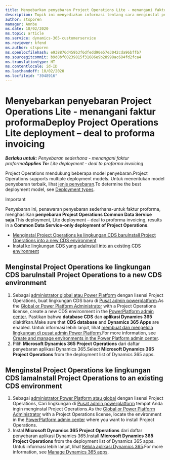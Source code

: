 ```yaml
---
title: Menyebarkan penyebaran Project Operations Lite - menangani faktur proforma
description: Topik ini menyediakan informasi tentang cara menginstal penawaran penyebaran Project operation lite ke faktur proforma.
author: stsporen
manager: Annbe
ms.date: 10/02/2020
ms.topic: article
ms.service: dynamics-365-customerservice
ms.reviewer: kfend
ms.author: stsporen
ms.openlocfilehash: e938876d459b3f6dfedd90e57e3042cda96bffb7
ms.sourcegitcommit: b9d8bf00239815f31686e9b28998ac684fd2fca4
ms.translationtype: HT
ms.contentlocale: id-ID
ms.lasthandoff: 10/02/2020
ms.locfileid: "3948916"
---
```

# <a name="deploy-project-operations-lite-deployment--deal-to-proforma-invoicing"></a><span data-ttu-id="aca71-103">Menyebarkan penyebaran Project Operations Lite - menangani faktur proforma</span><span class="sxs-lookup"><span data-stu-id="aca71-103">Deploy Project Operations Lite deployment – deal to proforma invoicing</span></span>

<span data-ttu-id="aca71-104">_**Berlaku untuk:** Penyebaran sederhana - menangani faktur proforma_</span><span class="sxs-lookup"><span data-stu-id="aca71-104">_**Applies To:** Lite deployment - deal to proforma invoicing_</span></span>

<span data-ttu-id="aca71-105">Project Operations mendukung beberapa model penyebaran.</span><span class="sxs-lookup"><span data-stu-id="aca71-105">Project Operations supports multiple deployment models.</span></span> <span data-ttu-id="aca71-106">Untuk menentukan model penyebaran terbaik, lihat [jenis penyebaran](determine-deployment-type.md).</span><span class="sxs-lookup"><span data-stu-id="aca71-106">To determine the best deployment model, see [Deployment types](determine-deployment-type.md).</span></span>


> [!IMPORTANT]
> <span data-ttu-id="aca71-107">Penyebaran ini, penawaran penyebaran sederhana-untuk faktur proforma, menghasilkan **penyebaran Project Operations Common Data Service saja**.</span><span class="sxs-lookup"><span data-stu-id="aca71-107">This deployment, Lite deployment – deal to proforma invoicing, results in a **Common Data Service-only deployment of Project Operations**.</span></span>

- [<span data-ttu-id="aca71-108">Menginstal Project Operations ke lingkungan CDS baru</span><span class="sxs-lookup"><span data-stu-id="aca71-108">Install Project Operations into a new CDS environment</span></span>](#new)
- [<span data-ttu-id="aca71-109">Instal ke lingkungan CDS yang ada</span><span class="sxs-lookup"><span data-stu-id="aca71-109">Install into an existing CDS environment</span></span>](#existing)



## <a name="install-project-operations-to-a-new-cds-environment"></a><a name="new"></a><span data-ttu-id="aca71-110">Menginstal Project Operations ke lingkungan CDS baru</span><span class="sxs-lookup"><span data-stu-id="aca71-110">Install Project Operations to a new CDS environment</span></span>

1. <span data-ttu-id="aca71-111">Sebagai [administrator global atau Power Platform](https://docs.microsoft.com/power-platform/admin/global-service-administrators-can-administer-without-license) dengan lisensi Project Operations, buat lingkungan CDS baru di [Pusat admin powerplatform](https://admin.powerplatform.com).</span><span class="sxs-lookup"><span data-stu-id="aca71-111">As the [Global or Power Platform Administrator](https://docs.microsoft.com/power-platform/admin/global-service-administrators-can-administer-without-license) with a Project Operations license, create a new CDS environment in the [PowerPlatform admin center](https://admin.powerplatform.com).</span></span> <span data-ttu-id="aca71-112">Pastikan bahwa **database CDS** dan **aplikasi Dynamics 365** diaktifkan.</span><span class="sxs-lookup"><span data-stu-id="aca71-112">Make sure that **CDS database** and **Dynamics 365 Apps** are enabled.</span></span> <span data-ttu-id="aca71-113">Untuk informasi lebih lanjut, lihat [membuat dan mengelola lingkungan di pusat admin Power Platform](https://docs.microsoft.com/power-platform/admin/create-environment#create-an-environment-in-the-power-platform-admin-center).</span><span class="sxs-lookup"><span data-stu-id="aca71-113">For more information, see [Create and manage environments in the Power Platform admin center](https://docs.microsoft.com/power-platform/admin/create-environment#create-an-environment-in-the-power-platform-admin-center).</span></span>
2. <span data-ttu-id="aca71-114">Pilih **Microsoft Dynamics 365 Project Operations** dari daftar penyebaran aplikasi Dynamics 365.</span><span class="sxs-lookup"><span data-stu-id="aca71-114">Select **Microsoft Dynamics 365 Project Operations** from the deployment list of Dynamics 365 apps.</span></span>


## <a name="install-project-operations-to-an-existing-cds-environment"></a><a name="existing"></a><span data-ttu-id="aca71-115">Menginstal Project Operations ke lingkungan CDS lama</span><span class="sxs-lookup"><span data-stu-id="aca71-115">Install Project Operations to an existing CDS environment</span></span>

1. <span data-ttu-id="aca71-116">Sebagai [administrator Power Platform atau global](https://docs.microsoft.com/power-platform/admin/global-service-administrators-can-administer-without-license) dengan lisensi Project Operations, Cari lingkungan di [Pusat admin powerplatform](https://admin.powerplatform.com) tempat Anda ingin menginstal Project Operations.</span><span class="sxs-lookup"><span data-stu-id="aca71-116">As the [Global or Power Platform Administrator](https://docs.microsoft.com/power-platform/admin/global-service-administrators-can-administer-without-license) with a Project Operations license, locate the environment in the [PowerPlatform admin center](https://admin.powerplatform.com) where you want to install Project Operations.</span></span>
2. <span data-ttu-id="aca71-117">Instal **Microsoft Dynamics 365 Project Operations** dari daftar penyebaran aplikasi Dynamics 365.</span><span class="sxs-lookup"><span data-stu-id="aca71-117">Install **Microsoft Dynamics 365 Project Operations** from the deployment list of Dynamics 365 apps.</span></span> <span data-ttu-id="aca71-118">Untuk informasi lebih lanjut, lihat [Kelola aplikasi Dynamics 365](https://docs.microsoft.com/power-platform/admin/manage-apps).</span><span class="sxs-lookup"><span data-stu-id="aca71-118">For more information, see [Manage Dynamics 365 apps](https://docs.microsoft.com/power-platform/admin/manage-apps).</span></span>


